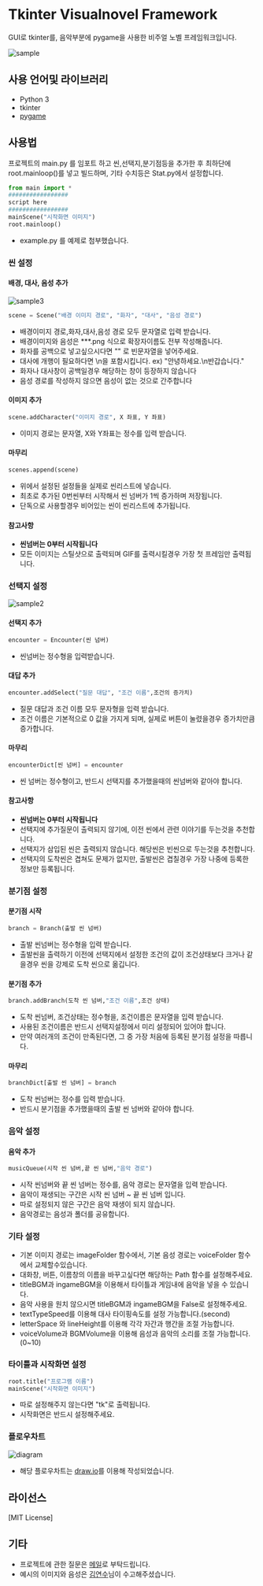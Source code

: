 # Tkinter Visualnovel Framework

GUI로 tkinter를, 음악부분에 pygame을 사용한 비주얼 노벨 프레임워크입니다.

![sample](https://cloud.githubusercontent.com/assets/15938440/23822326/83f86082-068e-11e7-9805-c2ccef352f1a.png)

## 사용 언어및 라이브러리
	
* Python 3
* tkinter 
* [pygame](https://www.pygame.org/)

## 사용법

프로젝트의 main.py 를 임포트 하고 씬,선택지,분기점등을 추가한 후 최하단에 root.mainloop()를 넣고 빌드하며, 기타 수치등은 Stat.py에서 설정합니다.

```python
from main import *
#################
script here
#################
mainScene("시작화면 이미지")
root.mainloop()
```

* example.py 를 예제로 첨부했습니다.


### 씬 설정

#### 배경, 대사, 음성 추가
![sample3](https://cloud.githubusercontent.com/assets/15938440/23822359/181ea488-068f-11e7-88af-5f59f0241b90.png)

```python
scene = Scene("배경 이미지 경로", "화자", "대사", "음성 경로")
```

* 배경이미지 경로,화자,대사,음성 경로 모두 문자열로 입력 받습니다.
* 배경이미지와 음성은 ***.png 식으로 확장자이름도 전부 작성해줍니다.
* 화자를 공백으로 넣고싶으시다면 "" 로 빈문자열을 넣어주세요.
* 대사에 개행이 필요하다면 \n을 포함시킵니다. ex) "안녕하세요.\n반갑습니다."
* 화자나 대사창이 공백일경우 해당하는 창이 등장하지 않습니다
* 음성 경로를 작성하지 않으면 음성이 없는 것으로 간주합니다


#### 이미지 추가

```python
scene.addCharacter("이미지 경로", X 좌표, Y 좌표)
```

* 이미지 경로는 문자열, X와 Y좌표는 정수를 입력 받습니다.

#### 마무리

```python
scenes.append(scene)
```

* 위에서 설정된 설정들을 실제로 씬리스트에 넣습니다.
* 최초로 추가된 0번씬부터 시작해서 씬 넘버가 1씩 증가하며 저장됩니다.
* 단독으로 사용할경우 비어있는 씬이 씬리스트에 추가됩니다.

#### 참고사항
* **씬넘버는 0부터 시작됩니다**
* 모든 이미지는 스틸샷으로 출력되며 GIF를 출력시킬경우 가장 첫 프레임만 출력됩니다.

### 선택지 설정
![sample2](https://cloud.githubusercontent.com/assets/15938440/23822344/e1d831b4-068e-11e7-9b7c-c0ea917d8600.png)

#### 선택지 추가

```python
encounter = Encounter(씬 넘버)
```

* 씬넘버는 정수형을 입력받습니다.

#### 대답 추가

```python
encounter.addSelect("질문 대답", "조건 이름",조건의 증가치)
```

* 질문 대답과 조건 이름 모두 문자형을 입력 받습니다.
* 조건 이름은 기본적으로 0 값을 가지게 되며, 실제로 버튼이 눌렸을경우 증가치만큼 증가합니다.

#### 마무리

```python
encounterDict[씬 넘버] = encounter
```

* 씬 넘버는 정수형이고, 반드시 선택지를 추가했을때의 씬넘버와 같아야 합니다.

#### 참고사항
* **씬넘버는 0부터 시작됩니다**
* 선택지에 추가질문이 출력되지 않기에, 이전 씬에서 관련 이야기를 두는것을 추천합니다.
* 선택지가 삼입된 씬은 출력되지 않습니다. 해당씬은 빈씬으로 두는것을 추천합니다.
* 선택지의 도착씬은 겹쳐도 문제가 없지만, 출발씬은 겹칠경우 가장 나중에 등록한 정보만 등록됩니다.

### 분기점 설정
#### 분기점 시작

```python
branch = Branch(출발 씬 넘버)
```

* 출발 씬넘버는 정수형을 입력 받습니다.
* 출발씬을 출력하기 이전에 선택지에서 설정한 조건의 값이 조건상태보다 크거나 같을경우 씬을 강제로 도착 씬으로 옮깁니다.


#### 분기점 추가
```python
branch.addBranch(도착 씬 넘버,"조건 이름",조건 상태)
```
* 도착 씬넘버, 조건상태는 정수형을, 조건이름은 문자열을 입력 받습니다.
* 사용된 조건이름은 반드시 선택지설정에서 미리 설정되어 있어야 합니다.
* 만약 여러개의 조건이 만족된다면, 그 중 가장 처음에 등록된 분기점 설정을 따릅니다.

#### 마무리
```python
branchDict[출발 씬 넘버] = branch
```
* 도착 씬넘버는 정수를 입력 받습니다.
* 반드시 분기점을 추가했을때의 출발 씬 넘버와 같아야 합니다.

### 음악 설정
#### 음악 추가
```python
musicQueue(시작 씬 넘버,끝 씬 넘버,"음악 경로")
```
* 시작 씬넘버와 끝 씬 넘버는 정수를, 음악 경로는 문자열을 입력 받습니다.
* 음악이 재생되는 구간은 시작 씬 넘버 ~ 끝 씬 넘버 입니다.
* 따로 설정되지 않은 구간은 음악 재생이 되지 않습니다.
* 음악경로는 음성과 폴더를 공유합니다.

### 기타 설정
* 기본 이미지 경로는 imageFolder 함수에서, 기본 음성 경로는 voiceFolder 함수에서 교체할수있습니다.
* 대화창, 버튼, 이름창의 이름을 바꾸고싶다면 해당하는 Path 함수를 설정해주세요.
* titleBGM과 ingameBGM을 이용해서 타이틀과 게임내에 음악을 넣을 수 있습니다.
* 음악 사용을 원치 않으시면 titleBGM과 ingameBGM을 False로 설정해주세요.
* textTypeSpeed를 이용해 대사 타이핑속도를 설정 가능합니다.(second)
* letterSpace 와 lineHeight를 이용해 각각 자간과 행간을 조절 가능합니다.
* voiceVolume과 BGMVolume을 이용해 음성과 음악의 소리를 조절 가능합니다.(0~10)

### 타이틀과 시작화면 설정
```python
root.title("프로그램 이름")
mainScene("시작화면 이미지")
```
* 따로 설정해주지 않는다면 "tk"로 출력됩니다.
* 시작화면은 반드시 설정해주세요.

### 플로우차트
![diagram](https://cloud.githubusercontent.com/assets/15938440/25658869/007f541e-3040-11e7-9c4c-36fae45f933f.png)
* 해당 플로우차트는 [draw.io](https://www.draw.io/)를 이용해 작성되었습니다.



## 라이선스
[MIT License]

## 기타
* 프로젝트에 관한 질문은 [메일](notonalcyone@gmail.com)로 부탁드립니다.
* 예시의 이미지와 음성은 [김연수](https://www.facebook.com/Astralsoo)님이 수고해주셨습니다.
